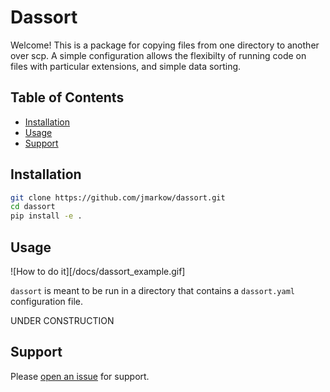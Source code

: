 # Dassort

Welcome!  This is a package for copying files from one directory to another over scp.  A simple configuration allows the flexibilty of running code on files with particular extensions, and simple data sorting.

## Table of Contents

- [Installation](#installation)
- [Usage](#usage)
- [Support](#support)

## Installation

```sh
git clone https://github.com/jmarkow/dassort.git
cd dassort
pip install -e .
```

## Usage

![How to do it][/docs/dassort_example.gif]

`dassort` is meant to be run in a directory that contains a `dassort.yaml` configuration file. 

UNDER CONSTRUCTION


## Support

Please [open an issue](https://github.com/jmarkow/dassort/issues/new) for support.
